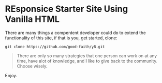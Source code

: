 # REsponsice Starter Site Using Vanilla HTML

There are many things a compentent developer could do to extend the functionality of this site, if that is you, get started, clone: 

`git clone https://github.com/good-faith/y8.git`

> There are only so many strategies that one person can work on at any time, have alot of knowledge, and I like to give back to the community. Choose wisely.

Enjoy.